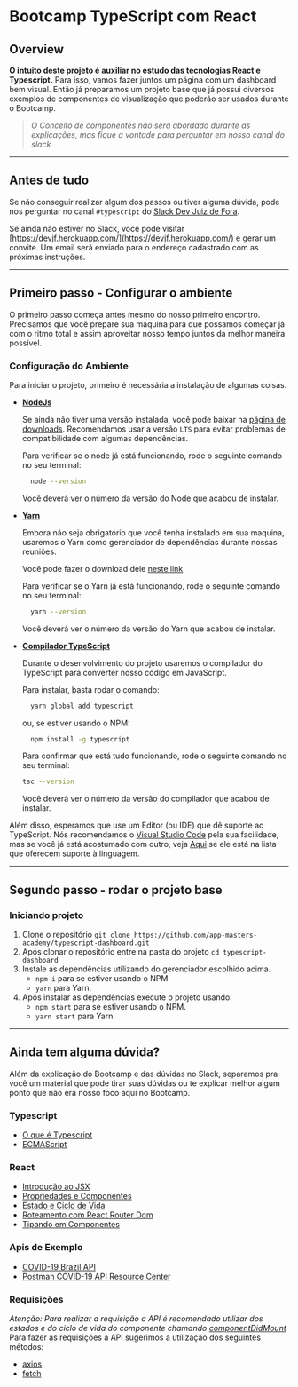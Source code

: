 # Bootcamp TypeScript com React

## Overview

**O intuito deste projeto é auxiliar no estudo das tecnologias React e Typescript.**
Para isso, vamos fazer juntos um página com um dashboard bem visual. Então já preparamos um projeto base que já possui diversos exemplos de componentes de visualização que poderão ser usados durante o Bootcamp. 

> _O Conceito de componentes não será abordado durante as explicações, mas fique a vontade para perguntar em nosso canal do slack_
___
## Antes de tudo

Se não conseguir realizar algum dos passos ou tiver alguma dúvida, pode nos perguntar no canal `#typescript` do [Slack Dev Juiz de Fora](http://devjf.slack.com/).

Se ainda não estiver no Slack, você pode visitar [https://devjf.herokuapp.com/](https://devjf.herokuapp.com/) e gerar um convite. Um email será enviado para o endereço cadastrado com as próximas instruções.
___
## Primeiro passo - Configurar o ambiente

O primeiro passo começa antes mesmo do nosso primeiro encontro. Precisamos que você prepare sua máquina para que possamos começar já com o ritmo total e assim aproveitar nosso tempo juntos da melhor maneira possível.

### Configuração do Ambiente

Para iniciar o projeto, primeiro é necessária a instalação de algumas coisas.

- [**NodeJs**](https://nodejs.org/en/)
  
  Se ainda não tiver uma versão instalada, você pode baixar na [página de downloads](https://nodejs.org/en/download/). Recomendamos usar a versão `LTS` para evitar problemas de compatibilidade com algumas dependências.
  
  Para verificar se o node já está funcionando, rode o seguinte comando no seu terminal:

  ```sh
    node --version
  ```

  Você deverá ver o número da versão do Node que acabou de instalar.

- [**Yarn**](https://classic.yarnpkg.com/en/)

  Embora não seja obrigatório que você tenha instalado em sua maquina, usaremos o Yarn como gerenciador de dependências durante nossas reuniões.

  Você pode fazer o download dele [neste link](https://classic.yarnpkg.com/en/docs/install).

  Para verificar se o Yarn já está funcionando, rode o seguinte comando no seu terminal:

  ```sh
    yarn --version
  ```

  Você deverá ver o número da versão do Yarn que acabou de instalar.

- [**Compilador TypeScript**](https://www.typescriptlang.org/)

  Durante o desenvolvimento do projeto usaremos o compilador do TypeScript para converter nosso código em JavaScript.
  
  Para instalar, basta rodar o comando:

  ```sh
    yarn global add typescript
  ```

  ou, se estiver usando o NPM:

  ```sh
    npm install -g typescript
  ```

  Para confirmar que está tudo funcionando, rode o seguinte comando no seu terminal:
  
  ```sh
  tsc --version
  ```

  Você deverá ver o número da versão do compilador que acabou de instalar.

Além disso, esperamos que use um Editor (ou IDE) que dê suporte ao TypeScript. Nós recomendamos o [Visual Studio Code](https://code.visualstudio.com/) pela sua facilidade, mas se você já está acostumado com outro, veja [Aqui](https://github.com/Microsoft/TypeScript/wiki/TypeScript-Editor-Support) se ele está na lista que oferecem suporte à linguagem.
___
## Segundo passo - rodar o projeto base

### Iniciando projeto

1. Clone o repositório `git clone https://github.com/app-masters-academy/typescript-dashboard.git`
1. Após clonar o repositório entre na pasta do projeto `cd typescript-dashboard`
1. Instale as dependências utilizando do gerenciador escolhido acima.
   - `npm i` para se estiver usando o NPM.
   - `yarn` para Yarn.
1. Após instalar as dependências execute o projeto usando:
   - `npm start` para se estiver usando o NPM.
   - `yarn start` para Yarn.
___
## Ainda tem alguma dúvida?

Além da explicação do Bootcamp e das dúvidas no Slack, separamos pra você um material que pode tirar suas dúvidas ou te explicar melhor algum ponto que não era nosso foco aqui no Bootcamp.

### Typescript

- [O que é Typescript](https://imasters.com.br/dotnet/net-o-que-e-typescript-e-quais-os-seus-beneficios)
- [ECMAScript](https://medium.com/trainingcenter/afinal-javascript-e-ecmascript-s%C3%A3o-a-mesma-coisa-498374abbc47)

### React

- [Introdução ao JSX](https://pt-br.reactjs.org/docs/introducing-jsx.html)
- [Propriedades e Componentes](https://pt-br.reactjs.org/docs/components-and-props.html)
- [Estado e Ciclo de Vida](https://pt-br.reactjs.org/docs/state-and-lifecycle.html)
- [Roteamento com React Router Dom](https://blog.rocketseat.com.br/paginacao-react-router/)
- [Tipando em Componentes](https://medium.com/@oieduardorabelo/react-e-typescript-o-dilema-defaultprops-4711e0e6f271)
  
### Apis de Exemplo

- [COVID-19 Brazil API](https://covid19-brazil-api-docs.now.sh/)
- [Postman COVID-19 API Resource Center](https://covid-19-apis.postman.com/)

### Requisições

_Atenção: Para realizar a requisição a API é recomendado utilizar dos estados e do ciclo de vida do componente chamando [componentDidMount](https://pt-br.reactjs.org/docs/state-and-lifecycle.html#adding-lifecycle-methods-to-a-class)_
Para fazer as requisições à API sugerimos a utilização dos seguintes métodos:
- [axios](https://github.com/axios/axios)
- [fetch](https://reactnative.dev/docs/network)

